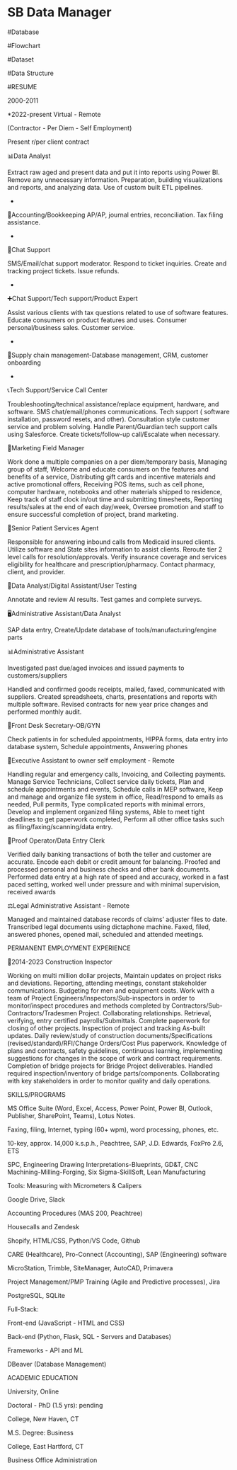 # SB Data Manager

#Database

#Flowchart

#Dataset

#Data Structure


#RESUME


2000-2011

*2022-present Virtual - Remote

(Contractor - Per Diem - Self Employment)

Present r/per client contract 


📊Data Analyst

Extract raw aged and present data and put it into reports using Power BI.  Remove any unnecessary information.  Preparation, building visualizations and reports, and analyzing data.  Use of custom built ETL pipelines.

-

📒Accounting/Bookkeeping 
AP/AP, journal entries, reconciliation. Tax filing assistance.

-

📨Chat Support

SMS/Email/chat support moderator. Respond to ticket inquiries. Create and tracking project tickets. Issue refunds.

-

➕️Chat Support/Tech support/Product Expert

Assist various clients with tax questions related to use of software features. Educate consumers on product features and uses. Consumer personal/business sales. Customer service.

-

🔢Supply chain management-Database management, CRM, customer onboarding

-

📞Tech Support/Service Call Center

Troubleshooting/technical assistance/replace equipment, hardware, and software. SMS chat/email/phones communications. Tech support ( software installation,  password resets, and other). Consultation style customer service and problem solving. Handle Parent/Guardian tech support calls using Salesforce. Create tickets/follow-up call/Escalate when necessary.


📢Marketing Field Manager 

Work done a multiple companies on a per diem/temporary basis, Managing group of staff, Welcome and educate consumers on the features and benefits of a service, Distributing gift cards and incentive materials and active promotional offers, Receiving POS items, such as cell phone, computer hardware, notebooks and other materials shipped to residence, Keep track of staff clock in/out time and submitting timesheets, Reporting results/sales at the end of each day/week, Oversee promotion and staff to ensure successful completion of project, brand marketing.


🏥Senior Patient Services Agent

Responsible for answering inbound calls from Medicaid insured clients. Utilize software and State sites information to assist clients. Reroute tier 2 level calls for resolution/approvals. Verify insurance coverage and services eligibility for healthcare and prescription/pharmacy. Contact pharmacy, client, and provider.


📝Data Analyst/Digital Assistant/User Testing

Annotate and review AI results. Test games and complete surveys.


🖥Administrative Assistant/Data Analyst

SAP data entry, Create/Update database of tools/manufacturing/engine parts


📊Administrative Assistant 

Investigated past due/aged invoices and issued payments to customers/suppliers

Handled and confirmed goods receipts, mailed, faxed, communicated with suppliers. Created spreadsheets, charts, presentations and reports with multiple software. Revised contracts for new year price changes and performed monthly audit.


🏨Front Desk Secretary-OB/GYN

Check patients in for scheduled appointments, HIPPA forms, data entry into database system, Schedule appointments, Answering phones


🧰Executive Assistant to owner self employment - Remote

Handling regular and emergency calls, Invoicing, and Collecting payments.  Manage Service Technicians, Collect service daily tickets, Plan and schedule appointments and events, Schedule calls in MEP software, Keep and manage and organize file system in office, Read/respond to emails as needed, Pull permits, Type complicated reports with minimal errors, Develop and implement organized filing systems, Able to meet tight deadlines to get paperwork completed, Perform all other office tasks such as filing/faxing/scanning/data entry.


🏦Proof Operator/Data Entry Clerk

Verified daily banking transactions of both the teller and customer are accurate. Encode each debit or credit amount for balancing. Proofed and processed personal and business checks and other bank documents. Performed data entry at a high rate of speed and accuracy, worked in a fast paced setting, worked well under pressure and with minimal supervision, received awards


⚖️Legal Administrative Assistant - Remote

Managed and maintained database records of claims’ adjuster files to date. Transcribed legal documents using dictaphone machine. Faxed, filed, answered phones, opened mail, scheduled and attended meetings.


PERMANENT EMPLOYMENT EXPERIENCE

🦺2014-2023 Construction Inspector 

Working on multi million dollar projects, Maintain updates on project risks and deviations. Reporting, attending meetings, constant stakeholder communications. Budgeting for men and equipment costs. Work with a team of Project Engineers/Inspectors/Sub-inspectors in order to monitor/inspect procedures and methods completed by Contractors/Sub-Contractors/Tradesmen Project. Collaborating relationships. Retrieval, verifying, entry certified payrolls/Submittals. Complete paperwork for closing of other projects. Inspection of project and tracking As-built updates. Daily review/study of construction documents/Specifications (revised/standard)/RFI/Change Orders/Cost Plus paperwork.  Knowledge of plans and contracts, safety guidelines, continuous learning, implementing suggestions for changes in the scope of work and contract requirements. Completion of bridge projects for Bridge Project deliverables. Handled required inspection/inventory of bridge parts/components. Collaborating with key stakeholders in order to monitor quality and daily operations.


SKILLS/PROGRAMS

MS Office Suite (Word, Excel, Access, Power Point, Power BI, Outlook, Publisher, SharePoint, Teams), Lotus Notes.

Faxing, filing, Internet, typing (60+ wpm), word processing, phones, etc.

10-key, approx. 14,000 k.s.p.h., Peachtree, SAP, J.D. Edwards, FoxPro 2.6, ETS

SPC, Engineering Drawing Interpretations-Blueprints, GD&T, CNC Machining-Milling-Forging, Six Sigma-SkillSoft, Lean Manufacturing

Tools:  Measuring with Micrometers & Calipers

Google Drive, Slack

Accounting Procedures (MAS 200, Peachtree)

Housecalls and Zendesk

Shopify, HTML/CSS, Python/VS Code, Github

CARE (Healthcare), Pro-Connect (Accounting), SAP (Engineering) software

MicroStation, Trimble, SiteManager, AutoCAD, Primavera 

Project Management/PMP Training (Agile and Predictive processes), Jira

PostgreSQL, SQLite

Full-Stack:

Front-end (JavaScript - HTML and CSS)

Back-end (Python, Flask, SQL - Servers and Databases)

Frameworks - API and ML

DBeaver (Database Management)


ACADEMIC EDUCATION


University, Online

Doctoral - PhD (1.5 yrs):  pending


College, New Haven, CT

M.S. Degree:  Business


College, East Hartford, CT

Business Office Administration
